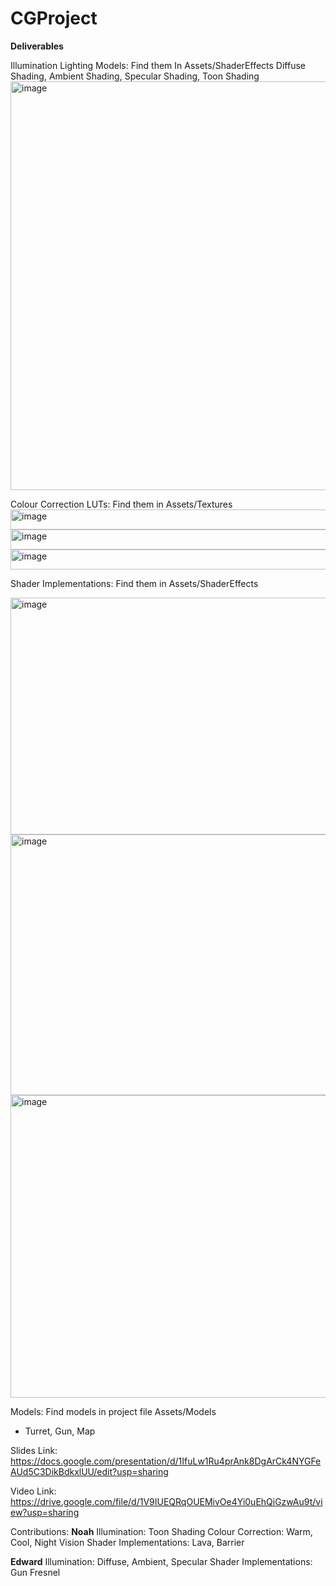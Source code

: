 # CGProject

**Deliverables**

Illumination Lighting Models:
Find them In Assets/ShaderEffects
Diffuse Shading, Ambient Shading, Specular Shading, Toon Shading
<img width="956" height="654" alt="image" src="https://github.com/user-attachments/assets/69cd16f2-fa37-433a-b5f2-fcec7d5ff815" />


Colour Correction LUTs:
Find them in Assets/Textures
<img width="1024" height="32" alt="image" src="https://github.com/user-attachments/assets/f2aca6a8-78a2-41e4-bef8-09b68e4f4112" />
<img width="1024" height="32" alt="image" src="https://github.com/user-attachments/assets/da46930b-120b-4bf2-aaa6-c55446663d1f" />
<img width="1024" height="32" alt="image" src="https://github.com/user-attachments/assets/b2ac230d-728b-437b-bb1a-40dd791a74b1" />


Shader Implementations:
Find them in Assets/ShaderEffects

<img width="807" height="379" alt="image" src="https://github.com/user-attachments/assets/bac066b0-69b1-44ef-8bc1-a8b5ec9c373f" />
<img width="1391" height="417" alt="image" src="https://github.com/user-attachments/assets/3bd3f22c-1223-461a-a044-8cab80ed33bb" />
<img width="1053" height="484" alt="image" src="https://github.com/user-attachments/assets/9ae43e30-ff6d-47d7-8db4-521346c25c93" />

Models:
Find models in project file Assets/Models
 - Turret, Gun, Map

Slides Link: https://docs.google.com/presentation/d/1IfuLw1Ru4prAnk8DgArCk4NYGFeAUd5C3DikBdkxlUU/edit?usp=sharing

Video Link: https://drive.google.com/file/d/1V9IUEQRqOUEMivOe4Yi0uEhQiGzwAu9t/view?usp=sharing

Contributions:
**Noah**
Illumination: Toon Shading
Colour Correction: Warm, Cool, Night Vision
Shader Implementations: Lava, Barrier

**Edward**
Illumination: Diffuse, Ambient, Specular
Shader Implementations: Gun Fresnel

